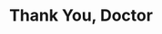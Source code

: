 ---
title: Thank You, Doctor
year: 1928
opening_date: 1928-03-20
closing_date: 
layout: productions
featured_image: 
image_caption:
image_credit:
playbill:
category: comedy
Theatre: Theatre Jacksonville
cast:
  Denny Cort: Charles Murchison
  Dr. Gurney: George Parkhill
  John Donahue: Harry Lewis
  Mrs. Lester: Winifred Snowden
  Nurse Gray: Miriam Carter
crew:
  Director: Paul Stuart Buchanan
  Scenery: Anne C. Lalor
  Props: 
    - Charlotte Bowden Perry
    - Margaret Fairlie
    - Mrs. C.J. Williams, Jr.
    - Ray Halle
understudies:
orchestra:
external_links:
---